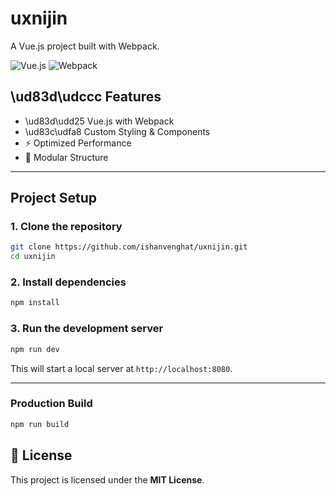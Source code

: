 
# **uxnijin**  
A Vue.js project built with Webpack.

![Vue.js](https://img.shields.io/badge/Vue.js-35495E?style=for-the-badge&logo=vue.js&logoColor=4FC08D)
![Webpack](https://img.shields.io/badge/Webpack-8DD6F9?style=for-the-badge&logo=webpack&logoColor=white)

## **\ud83d\udccc Features**
- \ud83d\udd25 Vue.js with Webpack
- \ud83c\udfa8 Custom Styling & Components
- ⚡ Optimized Performance
- 📂 Modular Structure

---

## **Project Setup**

### **1. Clone the repository**
```bash
git clone https://github.com/ishanvenghat/uxnijin.git
cd uxnijin
```

### **2. Install dependencies**
```bash
npm install
```

### **3. Run the development server**
```bash
npm run dev
```
This will start a local server at `http://localhost:8080`.

---

### **Production Build**
```bash
npm run build
```

## **📜 License**
This project is licensed under the **MIT License**.




